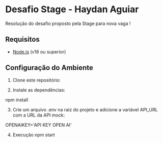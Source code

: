 
# Desafio Stage - Haydan Aguiar

Resolução do desafio proposto pela Stage para nova vaga !


## Requisitos


- [Node.js](https://nodejs.org/) (v16 ou superior)

## Configuração do Ambiente

1. Clone este repositório:

   
2. Instale as dependências:

npm install

3. Crie um arquivo .env na raiz do projeto e adicione a variável API_URL com a URL da API mock:

OPENAIKEY='API KEY OPEN AI'

4. Execução
npm start






